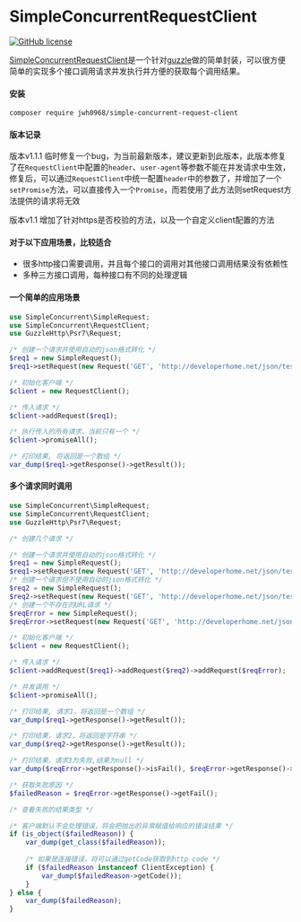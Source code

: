 SimpleConcurrentRequestClient
=================
[![GitHub license](https://img.shields.io/github/license/jarod2011/SimpleConcurrentRequestClient.svg)](https://github.com/jarod2011/SimpleConcurrentRequestClient/blob/master/LICENSE)

[SimpleConcurrentRequestClient](https://packagist.org/packages/jarod2011/simple-concurrent-request-client)是一个针对[guzzle](https://github.com/guzzle/guzzle/)做的简单封装，可以很方便简单的实现多个接口调用请求并发执行并方便的获取每个调用结果。

#### 安装
```bash
composer require jwh0968/simple-concurrent-request-client
```

#### 版本记录
版本v1.1.1 临时修复一个bug，为当前最新版本，建议更新到此版本，此版本修复了在`RequestClient`中配置的`header`、`user-agent`等参数不能在并发请求中生效，修复后，可以通过`RequestClient`中统一配置`header`中的参数了，并增加了一个`setPromise`方法，可以直接传入一个`Promise`，而若使用了此方法则setRequest方法提供的请求将无效

版本v1.1 增加了针对https是否校验的方法，以及一个自定义client配置的方法

#### 对于以下应用场景，比较适合

* 很多http接口需要调用，并且每个接口的调用对其他接口调用结果没有依赖性
* 多种三方接口调用，每种接口有不同的处理逻辑

#### 一个简单的应用场景
```php
use SimpleConcurrent\SimpleRequest;
use SimpleConcurrent\RequestClient;
use GuzzleHttp\Psr7\Request;

/* 创建一个请求并使用自动的json格式转化 */
$req1 = new SimpleRequest();
$req1->setRequest(new Request('GET', 'http://developerhome.net/json/test.json'))->responseIsJson();

/* 初始化客户端 */
$client = new RequestClient();

/* 传入请求 */
$client->addRequest($req1);

/* 执行传入的所有请求，当前只有一个 */
$client->promiseAll();

/* 打印结果, 将返回是一个数组 */
var_dump($req1->getResponse()->getResult());
```
#### 多个请求同时调用
```php
use SimpleConcurrent\SimpleRequest;
use SimpleConcurrent\RequestClient;
use GuzzleHttp\Psr7\Request;

/* 创建几个请求 */

/* 创建一个请求并使用自动的json格式转化 */
$req1 = new SimpleRequest();
$req1->setRequest(new Request('GET', 'http://developerhome.net/json/test.json'))->responseIsJson();
/* 创建一个请求但不使用自动的json格式转化 */
$req2 = new SimpleRequest();
$req2->setRequest(new Request('GET', 'http://developerhome.net/json/test1.json'));
/* 创建一个不存在的URL请求 */
$reqError = new SimpleRequest();
$reqError->setRequest(new Request('GET', 'http://developerhome.net/json/no_exists_file'));

/* 初始化客户端 */
$client = new RequestClient();

/* 传入请求 */
$client->addRequest($req1)->addRequest($req2)->addRequest($reqError);

/* 并发调用 */
$client->promiseAll();

/* 打印结果, 请求1，将返回是一个数组 */
var_dump($req1->getResponse()->getResult());

/* 打印结果，请求2，将返回是字符串 */
var_dump($req2->getResponse()->getResult());

/* 打印结果，请求3为失败,结果为null */
var_dump($reqError->getResponse()->isFail(), $reqError->getResponse()->getResult());

/* 获取失败原因 */
$failedReason = $reqError->getResponse()->getFail();

/* 查看失败的结果类型 */

/* 客户端默认不会处理错误，将会把抛出的异常赋值给响应的错误结果 */
if (is_object($failedReason)) {
    var_dump(get_class($failedReason));
    
    /* 如果是连接错误，将可以通过getCode获取到http code */
    if ($failedReason instanceof ClientException) {
        var_dump($failedReason->getCode());
    }
} else {
    var_dump($failedReason);
}
```
